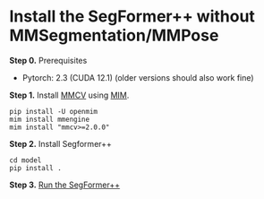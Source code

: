 # Install the SegFormer++ without MMSegmentation/MMPose

**Step 0.** Prerequisites

- Pytorch: 2.3 (CUDA 12.1) (older versions should also work fine)

**Step 1.** Install [MMCV](https://github.com/open-mmlab/mmcv) using [MIM](https://github.com/open-mmlab/mim).

```shell
pip install -U openmim
mim install mmengine
mim install "mmcv>=2.0.0"
```

**Step 2.** Install Segformer++

```shell
cd model
pip install .
```

**Step 3.** [Run the SegFormer++](../run/run_mmeng.md)